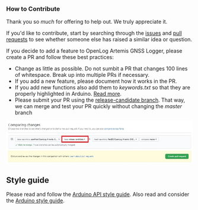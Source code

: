 ### How to Contribute

Thank you so *much* for offering to help out. We truly appreciate it.

If you'd like to contribute, start by searching through the [issues](https://github.com/sparkfun/OpenLog_Artemis_GNSS_Logger/issues) and [pull requests](https://github.com/sparkfun/OpenLog_Artemis_GNSS_Logger/pulls) to see whether someone else has raised a similar idea or question.

If you decide to add a feature to OpenLog Artemis GNSS Logger, please create a PR and follow these best practices:

* Change as little as possible. Do not sumbit a PR that changes 100 lines of whitespace. Break up into multiple PRs if necessary.
* If you add a new feature, please document how it works in the PR.
* If you add new functions also add them to _keywords.txt_ so that they are properly highlighted in Arduino. [Read more](https://www.arduino.cc/en/Hacking/libraryTutorial).
* Please submit your PR using the [release-candidate branch](https://github.com/sparkfun/OpenLog_Artemis_GNSS_Logger/tree/release_candidate). That way, we can merge and test your PR quickly without changing the _master_ branch

![Contributing.JPG](./img/Contributing.JPG)

## Style guide

Please read and follow the [Arduino API style guide](https://www.arduino.cc/en/Reference/APIStyleGuide). Also read and consider the [Arduino style guide](https://www.arduino.cc/en/Reference/StyleGuide).
